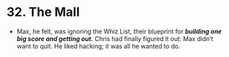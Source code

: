 # 32. The Mall

- Max, he felt, was ignoring the Whiz List, their blueprint for ***building one big score and getting out.*** Chris had finally figured it out: Max didn’t want to quit. He liked hacking; it was all he wanted to do.